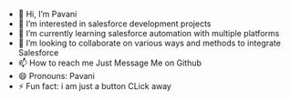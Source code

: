 - 👋 Hi, I’m Pavani
- 👀 I’m interested in salesforce development projects
- 🌱 I’m currently learning salesforce automation with multiple platforms
- 💞️ I’m looking to collaborate on various ways and methods to integrate Salesforce
- 📫 How to reach me Just Message Me on Github
- 😄 Pronouns: Pavani
- ⚡ Fun fact: i am just a button CLick away

<!---
pavakel/pavakel is a ✨ special ✨ repository because its `README.md` (this file) appears on your GitHub profile.
You can click the Preview link to take a look at your changes.
--->
